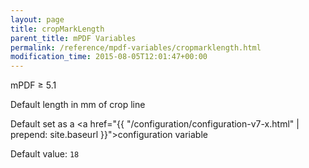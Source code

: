 ```yaml
---
layout: page
title: cropMarkLength
parent_title: mPDF Variables
permalink: /reference/mpdf-variables/cropmarklength.html
modification_time: 2015-08-05T12:01:47+00:00
---
```


mPDF &ge; 5.1

Default length in mm of crop line

Default set as a <a href="{{ "/configuration/configuration-v7-x.html" | prepend: site.baseurl }}">configuration variable</a>

Default value: `18`

